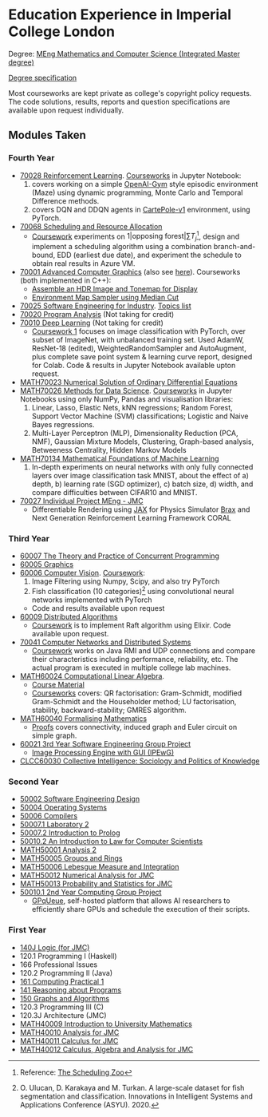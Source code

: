 # Education Experience in Imperial College London

Degree: [MEng Mathematics and Computer Science (Integrated Master degree)](https://www.imperial.ac.uk/computing/current-students/jmc/)

[Degree specification](https://www.imperial.ac.uk/media/imperial-college/study/programme-specifications/computing/22x2f23/GG41-MEng-Maths-&-Comp-Science-2022-23.pdf)

Most courseworks are kept private as college's copyright policy requests. The code solutions, results, reports and question specifications are available upon request individually.

## Modules Taken

### Fourth Year

- [70028 Reinforcement Learning](https://www.imperial.ac.uk/computing/current-students/courses/70028). [Courseworks](https://github.com/JoeyTeng/70028-Reinforcement-Learning-CW) in Jupyter Notebook:
  1. covers working on a simple [OpenAI-Gym](https://github.com/Farama-Foundation/Gymnasium) style episodic environment (Maze) using dynamic programming, Monte Carlo and Temporal Difference methods.
  2. covers DQN and DDQN agents in [CartePole-v1](https://gymnasium.farama.org/environments/classic_control/cart_pole/) environment, using PyTorch.
- [70068 Scheduling and Resource Allocation](https://www.imperial.ac.uk/computing/current-students/courses/70068)
  - [Coursework](https://github.com/JoeyTeng/70068-Scheduling-and-Resource-Alloation-Coursework) experiments on $1\vert\textrm{opposing forest}\vert\sum T_j$[^1], design and implement a scheduling algorithm using a combination branch-and-bound, EDD (earliest due date), and experiment the schedule to obtain real results in Azure VM.
- [70001 Advanced Computer Graphics](http://www.imperial.ac.uk/computing/current-students/courses/70001) (also see [here](https://www.doc.ic.ac.uk/~ghosh/COMP70001.htm)). Courseworks (both implemented in C++):
  - [Assemble an HDR Image and Tonemap for Display](https://github.com/JoeyTeng/HDR-Assembler-and-Tonemapper)
  - [Environment Map Sampler using Median Cut](https://github.com/JoeyTeng/Environment-Map-Sampler-Median-Cut)
- [70025 Software Engineering for Industry](http://www.imperial.ac.uk/computing/current-students/courses/70025). [Topics list](https://www.doc.ic.ac.uk/~ewoods1/sei70025_spring2023.html)
- [70020 Program Analysis](http://www.imperial.ac.uk/computing/current-students/courses/70020) (Not taking for credit)
- [70010 Deep Learning](http://www.imperial.ac.uk/computing/current-students/courses/70010) (Not taking for credit)
  - [Coursework 1](https://github.com/JoeyTeng/70010-Deep-Learning-CW) focuses on image classification with PyTorch, over subset of ImageNet, with unbalanced training set. Used AdamW, ResNet-18 (edited), WeightedRandomSampler and AutoAugment, plus complete save point system & learning curve report, designed for Colab. Code & results in Jupyter Notebook available upton request.
- [MATH70023 Numerical Solution of Ordinary Differential Equations](https://www.imperial.ac.uk/media/imperial-college/faculty-of-natural-sciences/department-of-mathematics/public/study/year4moduleguide2223-V1.pdf)
- [MATH70026 Methods for Data Science](https://www.imperial.ac.uk/media/imperial-college/faculty-of-natural-sciences/department-of-mathematics/public/study/year4moduleguide2223-V1.pdf). [Courseworks](https://github.com/JoeyTeng/MATH70026-Methods-for-Data-Science) in Jupyter Notebooks using only NumPy, Pandas and visualisation libraries:
  1. Linear, Lasso, Elastic Nets, kNN regressions; Random Forest, Support Vector Machine (SVM) classifications; Logistic and Naive Bayes regressions.
  2. Multi-Layer Perceptron (MLP), Dimensionality Reduction (PCA, NMF), Gaussian Mixture Models, Clustering, Graph-based analysis, Betweeness Centrality, Hidden Markov Models
- [MATH70134 Mathematical Foundations of Machine Learning](https://www.imperial.ac.uk/media/imperial-college/faculty-of-natural-sciences/department-of-mathematics/public/study/year4moduleguide2223-V1.pdf)
  1. In-depth experiments on neural networks with only fully connected layers over image classification task MNIST, about the effect of a) depth, b) learning rate (SGD optimizer), c) batch size, d) width, and compare difficulties between CIFAR10 and MNIST.
- [70027 Individual Project MEng - JMC](http://www.imperial.ac.uk/computing/current-students/courses/70027)
  - Differentiable Rendering using [JAX](https://github.com/google/jax) for Physics Simulator [Brax](https://github.com/google/brax) and Next Generation Reinforcement Learning Framework CORAL

[^1]: Reference: [The Scheduling Zoo](http://schedulingzoo.lip6.fr/)

### Third Year

- [60007 The Theory and Practice of Concurrent Programming](http://www.imperial.ac.uk/computing/current-students/courses/60007)
- [60005 Graphics](http://www.imperial.ac.uk/computing/current-students/courses/60005)
- [60006 Computer Vision](http://www.imperial.ac.uk/computing/current-students/courses/60006). [Coursework](https://github.com/JoeyTeng/Computer_Vision_2022):
  1. Image Filtering using Numpy, Scipy, and also try PyTorch
  2. Fish classification (10 categories)[^2] using convolutional neural networks implemented with PyTorch
  - Code and results available upon request
- [60009 Distributed Algorithms](http://www.imperial.ac.uk/computing/current-students/courses/60009)
  - [Coursework](https://github.com/JoeyTeng/60009-Raft) is to implement Raft algorithm using Elixir. Code available upon request.
- [70041 Computer Networks and Distributed Systems](http://www.imperial.ac.uk/computing/current-students/courses/70041)
  - [Coursework](https://github.com/JoeyTeng/70041-Computer-Networks-and-Distributed-Systems) works on Java RMI and UDP connections and compare their characteristics including performance, reliability, etc. The actual program is executed in multiple college lab machines.
- [MATH60024 Computational Linear Algebra](http://www.imperial.ac.uk/computing/current-students/courses/math60024).
  - [Course Material](https://comp-lin-alg.github.io/)
  - [Courseworks](https://github.com/JoeyTeng/clacourse-2021-JoeyTeng) covers: QR factorisation: Gram-Schmidt, modified Gram-Schmidt and the Householder method; LU factorisation, stability, backward-stability; GMRES algorithm.
- [MATH60040 Formalising Mathematics](http://www.imperial.ac.uk/computing/current-students/courses/math60040)
  - [Proofs](https://github.com/JoeyTeng/formalising-mathematics-2022-CW) covers connectivity, induced graph and Euler circuit on simple graph.
- [60021 3rd Year Software Engineering Group Project](http://www.imperial.ac.uk/computing/current-students/courses/60021)
  - [Image Processing Engine with GUI (IPEwG)](https://github.com/G14-Y3/IPEwG)
- [CLCC60030 Collective Intelligence: Sociology and Politics of Knowledge](https://www.imperial.ac.uk/horizons/module-options/3rd--4th-year-undergraduates/collective-intelligence)

[^2]: O. Ulucan, D. Karakaya and M. Turkan. A large-scale dataset for fish segmentation and classification. Innovations in Intelligent Systems and Applications Conference (ASYU). 2020.

### Second Year

- [50002 Software Engineering Design](http://www.imperial.ac.uk/computing/current-students/courses/50002)
- [50004 Operating Systems](http://www.imperial.ac.uk/computing/current-students/courses/50004)
- [50006 Compilers](http://www.imperial.ac.uk/computing/current-students/courses/50006)
- [50007.1 Laboratory 2](http://www.imperial.ac.uk/computing/current-students/courses/50007_1)
- [50007.2 Introduction to Prolog](http://www.imperial.ac.uk/computing/current-students/courses/50007_2)
- [50010.2 An Introduction to Law for Computer Scientists](http://www.imperial.ac.uk/computing/current-students/courses/50010_2)
- [MATH50001 Analysis 2](http://www.imperial.ac.uk/computing/current-students/courses/math50001)
- [MATH50005 Groups and Rings](http://www.imperial.ac.uk/computing/current-students/courses/math50005)
- [MATH50006 Lebesgue Measure and Integration](http://www.imperial.ac.uk/computing/current-students/courses/math50006)
- [MATH50012 Numerical Analysis for JMC](http://www.imperial.ac.uk/computing/current-students/courses/math50012)
- [MATH50013 Probability and Statistics for JMC](http://www.imperial.ac.uk/computing/current-students/courses/math50013)
- [50010.1 2nd Year Computing Group Project](https://www.imperial.ac.uk/computing/current-students/courses/50010)
  - [GPqUeue](https://github.com/bujol12/GPqUeue), self-hosted platform that allows AI researchers to efficiently share GPUs and schedule the execution of their scripts.

### First Year

- [140J Logic (for JMC)](http://www.imperial.ac.uk/computing/current-students/courses/40012)
- 120.1 Programming I (Haskell)
- 166 Professional Issues
- 120.2 Programming II (Java)
- [161 Computing Practical 1](http://www.imperial.ac.uk/computing/current-students/courses/40009)
- [141 Reasoning about Programs](http://www.imperial.ac.uk/computing/current-students/courses/40018)
- [150 Graphs and Algorithms](http://www.imperial.ac.uk/computing/current-students/courses/40008)
- 120.3 Programming III (C)
- 120.3J Architecture (JMC)
- [MATH40009 Introduction to University Mathematics](http://www.imperial.ac.uk/computing/current-students/courses/math40009)
- [MATH40010 Analysis for JMC](http://www.imperial.ac.uk/computing/current-students/courses/math40002)
- [MATH40011 Calculus for JMC](http://www.imperial.ac.uk/computing/current-students/courses/math40004)
- [MATH40012 Calculus, Algebra and Analysis for JMC](http://www.imperial.ac.uk/computing/current-students/courses/math40012)
